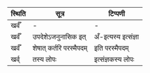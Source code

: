| स्थिति | सूत्र | टिप्पणी |
| ----- | ------- | ------ |
| खर्वँ | - | - |
| खर्वँ | उपदेशेऽजनुनासिक इत् | अँ-इत्यस्य इत्संज्ञा |
| खर्वँ | शेषात् कर्तरि परस्मैपदम् | इति परस्मैपदम् |
| खर्व् | तस्य लोपः | इत्संज्ञकस्य लोपः |
